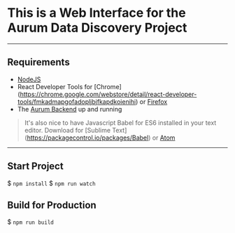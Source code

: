 # This is a Web Interface for the Aurum Data Discovery Project

----
## Requirements
* [NodeJS](https://nodejs.org)
* React Developer Tools for [Chrome] (https://chrome.google.com/webstore/detail/react-developer-tools/fmkadmapgofadopljbjfkapdkoienihi) or [Firefox](https://addons.mozilla.org/en-US/firefox/addon/react-devtools/)
* The [Aurum Backend](https://github.com/mitdbg/aurum-datadiscovery/) up and running

> It's also nice to have Javascript Babel for ES6 installed in your text editor. Download for [Sublime Text] (https://packagecontrol.io/packages/Babel) or [Atom](https://atom.io/packages/language-babel)

----
## Start Project
$ `npm install`
$ `npm run watch`

## Build for Production
$ `npm run build`